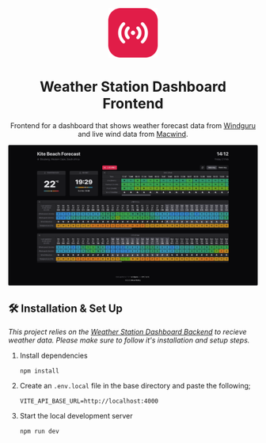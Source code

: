 <div align="center">
  <img alt="Logo" src="https://raw.githubusercontent.com/MikaelRothig/weather-station-dashboard-frontend/main/public/favicon.svg" width="100" />
</div>
<h1 align="center">
    Weather Station Dashboard Frontend
</h1>
<p align="center">
    Frontend for a dashboard that shows weather forecast data from <a href="https://www.windguru.cz/208276" target="_blank">Windguru</a> and live wind data from <a href="https://mac-wind.appspot.com/" target="_blank">Macwind</a>.
</p>

![demo](https://raw.githubusercontent.com/MikaelRothig/weather-station-dashboard-frontend/main/src/assets/images/demo.png)

## 🛠 Installation & Set Up
*This project relies on the <a href="https://github.com/mikaelrothig/weather-station-dashboard-backend">Weather Station Dashboard Backend</a> to recieve weather data. Please make sure to follow it's installation and setup steps.*

1. Install dependencies

   ```sh
   npm install
   ```
   
2. Create an `.env.local` file in the base directory and paste the following;

   ```
   VITE_API_BASE_URL=http://localhost:4000
   ```
   
3. Start the local development server

   ```sh
   npm run dev
   ```

